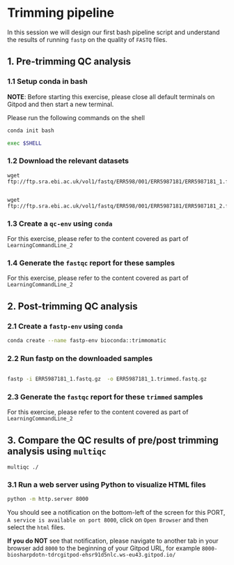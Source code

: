 # Trimming pipeline

In this session we will design our first bash pipeline script and understand the results of running `fastp` on the quality of `FASTQ` files.

## 1. Pre-trimming QC analysis


### 1.1 Setup conda in bash


**NOTE**: Before starting this exercise, please close all default terminals on Gitpod and then start a new terminal.


Please run the following commands on the shell 


```bash
conda init bash 

exec $SHELL
```


### 1.2 Download the relevant datasets 


```
wget ftp://ftp.sra.ebi.ac.uk/vol1/fastq/ERR598/001/ERR5987181/ERR5987181_1.fastq.gz


wget ftp://ftp.sra.ebi.ac.uk/vol1/fastq/ERR598/001/ERR5987181/ERR5987181_2.fastq.gz

```


### 1.3 Create a `qc-env` using `conda`

For this exercise, please refer to the content covered as part of `LearningCommandLine_2`


### 1.4 Generate the `fastqc` report for these samples


For this exercise, please refer to the content covered as part of `LearningCommandLine_2`


## 2. Post-trimming QC analysis

### 2.1 Create a `fastp-env` using `conda`


```bash
conda create --name fastp-env bioconda::trimmomatic
```


### 2.2 Run fastp on the downloaded samples

```bash

fastp -i ERR5987181_1.fastq.gz  -o ERR5987181_1.trimmed.fastq.gz 

```

### 2.3 Generate the `fastqc` report for these `trimmed` samples


For this exercise, please refer to the content covered as part of `LearningCommandLine_2`



## 3. Compare the QC results of pre/post trimming analysis using `multiqc`


```
multiqc ./
```

### 3.1 Run a web server using Python to visualize HTML files

```bash
python -m http.server 8000
```

You should see a notification on the bottom-left of the screen for this PORT, `A service is available on port 8000`, click on `Open Browser` and then select the `html` files.

**If you do NOT** see that notification, please navigate to another tab in your browser add `8000` to the beginning of your Gitpod URL, for example `8000-biosharpdotn-tdrcgitpod-ehsr91d5nlc.ws-eu43.gitpod.io/`

